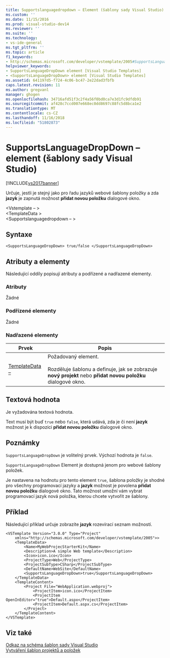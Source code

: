 ```yaml
---
title: Supportslanguagedropdown – Element (šablony sady Visual Studio) | Dokumentace Microsoftu
ms.custom: ''
ms.date: 11/15/2016
ms.prod: visual-studio-dev14
ms.reviewer: ''
ms.suite: ''
ms.technology:
- vs-ide-general
ms.tgt_pltfrm: ''
ms.topic: article
f1_keywords:
- http://schemas.microsoft.com/developer/vstemplate/2005#SupportsLanguageDropDown
helpviewer_keywords:
- SupportsLanguageDropDown element [Visual Studio Templates]
- <SupportsLanguageDropDown> element [Visual Studio Templates]
ms.assetid: 641197d5-f724-4c06-bc47-2e22dad3fbfb
caps.latest.revision: 11
ms.author: gregvanl
manager: ghogen
ms.openlocfilehash: 34716afd51f3c2f4a56f0bd0ca7e3d1fc9dfdb91
ms.sourcegitcommit: af428c7ccd007e668ec0dd8697c88fc5d8bca1e2
ms.translationtype: MT
ms.contentlocale: cs-CZ
ms.lasthandoff: 11/16/2018
ms.locfileid: "51802873"
---
```

# <a name="supportslanguagedropdown-element-visual-studio-templates"></a>SupportsLanguageDropDown – element (šablony sady Visual Studio)
[!INCLUDE[vs2017banner](../includes/vs2017banner.md)]

Určuje, jestli je stejný jako pro řadu jazyků webové šablony položky a zda **jazyk** je zapnutá možnost **přidat novou položku** dialogové okno.  
  
 \<Vstemplate – >  
 \<TemplateData >  
 \<Supportslanguagedropdown – >  
  
## <a name="syntax"></a>Syntaxe  
  
```  
<SupportsLanguageDropDown> true/false </SupportsLanguageDropDown>  
```  
  
## <a name="attributes-and-elements"></a>Atributy a elementy  
 Následující oddíly popisují atributy a podřízené a nadřazené elementy.  
  
### <a name="attributes"></a>Atributy  
 Žádné  
  
### <a name="child-elements"></a>Podřízené elementy  
 Žádné  
  
### <a name="parent-elements"></a>Nadřazené elementy  
  
|Prvek|Popis|  
|-------------|-----------------|  
|[TemplateData –](../extensibility/templatedata-element-visual-studio-templates.md)|Požadovaný element.<br /><br /> Rozděluje šablonu a definuje, jak se zobrazuje **nový projekt** nebo **přidat novou položku** dialogové okno.|  
  
## <a name="text-value"></a>Textová hodnota  
 Je vyžadována textová hodnota.  
  
 Text musí být buď `true` nebo `false`, která udává, zda je či není **jazyk** možnost je k dispozici **přidat novou položku** dialogové okno.  
  
## <a name="remarks"></a>Poznámky  
 `SupportsLanguageDropDown` je volitelný prvek. Výchozí hodnota je `false`.  
  
 `SupportsLanguageDropDown` Element je dostupná jenom pro webové šablony položek.  
  
 Je nastavena na hodnotu pro tento element `true`, šablona položky je shodné pro všechny programovací jazyky a **jazyk** možnost je povolena **přidat novou položku** dialogové okno. Tato možnost umožní vám vybrat programovací jazyk nová položka, kterou chcete vytvořit ze šablony.  
  
## <a name="example"></a>Příklad  
 Následující příklad určuje zobrazíte **jazyk** rozevírací seznam možností.  
  
```  
<VSTemplate Version="3.0.0" Type="Project"  
    xmlns="http://schemas.microsoft.com/developer/vstemplate/2005">>  
    <TemplateData>  
        <Name>MyWebProjecStarterKit</Name>  
        <Description>A simple Web template</Description>  
        <Icon>icon.ico</Icon>  
        <ProjectType>Web</ProjectType>  
        <ProjectSubType>CSharp</ProjectSubType>  
        <DefaultName>WebSite</DefaultName>  
        <SupportsLanguageDropDown>true</SupportsLanguageDropDown>  
    </TemplateData>  
    <TemplateContent>  
        <Project File="WebApplication.webproj">  
            <ProjectItem>icon.ico</ProjectItem>  
            <ProjectItem OpenInEditor="true">Default.aspx</ProjectItem>  
            <ProjectItem>Default.aspx.cs</ProjectItem>  
        </Project>  
    </TemplateContent>  
</VSTemplate>  
```  
  
## <a name="see-also"></a>Viz také  
 [Odkaz na schéma šablon sady Visual Studio](../extensibility/visual-studio-template-schema-reference.md)   
 [Vytváření šablon projektů a položek](../ide/creating-project-and-item-templates.md)

